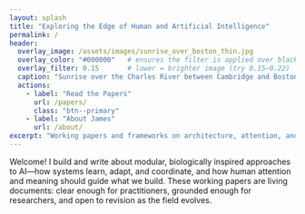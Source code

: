 ```yaml
---
layout: splash
title: "Exploring the Edge of Human and Artificial Intelligence"
permalink: /
header:
  overlay_image: /assets/images/sunrise_over_boston_thin.jpg
  overlay_color: "#000000"   # ensures the filter is applied over black, not theme default
  overlay_filter: 0.15       # lower = brighter image (try 0.15–0.22)
  caption: "Sunrise over the Charles River between Cambridge and Boston"
  actions:
    - label: "Read the Papers"
      url: /papers/
      class: "btn--primary"
    - label: "About James"
      url: /about/
excerpt: "Working papers and frameworks on architecture, attention, and the pursuit of wisdom in machine intelligence."
---
```


<style>
/* keep your shallower hero */
.page__hero--overlay {
  min-height: 48vh !important;
  height: auto !important;
  background-position: center 35% !important;
  background-size: cover !important;
  padding-top: 0 !important;        /* no extra space above the title */
  padding-bottom: 1.75rem !important;
}

/* 1) Move the SUBTITLE (excerpt) down RELATIVE TO THE TITLE */
.page__hero--overlay h1 + p                 { margin-top: 3rem !important; }
.page__hero--overlay [class*="page__title"] + p { margin-top: 3rem !important; }  /* fallback if title has a class */
.page__hero--overlay .page__lead            { margin-top: 3rem !important; }      /* fallback if excerpt has this class */

/* 2) Move the BUTTON BLOCK down (the element immediately after the excerpt) */
.page__hero--overlay h1 + p + *                 { margin-top: 2rem !important; }
.page__hero--overlay [class*="page__title"] + p + * { margin-top: 2rem !important; }

/* If the theme wraps buttons differently, also nudge common containers */
.page__hero--overlay .page__actions,
.page__hero--overlay .btn-group,
.page__hero--overlay .btn { margin-top: 2rem !important; }

/* mobile: a touch taller for readability */
@media (max-width: 768px) {
  .page__hero--overlay { min-height: 52vh !important; background-position: center 40% !important; }
  .page__hero--overlay h1 + p,
  .page__hero--overlay [class*="page__title"] + p,
  .page__hero--overlay .page__lead { margin-top: 2.25rem !important; }
  .page__hero--overlay h1 + p + *,
  .page__hero--overlay [class*="page__title"] + p + * { margin-top: 1.5rem !important; }
}
</style>

Welcome! I build and write about modular, biologically inspired approaches to AI—how systems learn, adapt, and coordinate, and how human attention and meaning should guide what we build. These working papers are living documents: clear enough for practitioners, grounded enough for researchers, and open to revision as the field evolves.
